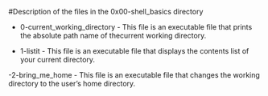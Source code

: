 #Description of the files in the 0x00-shell_basics directory
- 0-current_working_directory - This file is an executable file that prints the absolute path name of thecurrent working directory.

- 1-listit - This file is an executable file that displays the contents list of your current directory.

-2-bring_me_home - This file is an executable file that changes the working directory to the user’s home directory.

